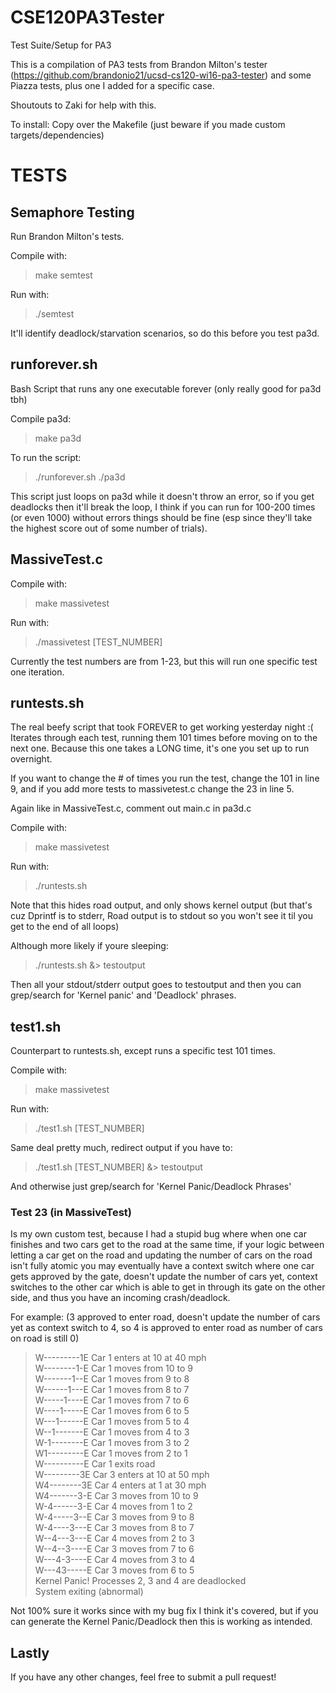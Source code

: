 # CSE120PA3Tester
Test Suite/Setup for PA3


This is a compilation of PA3 tests from Brandon Milton's tester (https://github.com/brandonio21/ucsd-cs120-wi16-pa3-tester) and some Piazza
tests, plus one I added for a specific case.

Shoutouts to Zaki for help with this.

To install:
Copy over the Makefile (just beware if you made custom targets/dependencies)

# TESTS

## Semaphore Testing

Run Brandon Milton's tests.

Compile with:
> make semtest

Run with:
> ./semtest

It'll identify deadlock/starvation scenarios, so do this before you test pa3d.

## runforever.sh
Bash Script that runs any one executable forever (only really good for pa3d tbh)

Compile pa3d:
> make pa3d

To run the script:
> ./runforever.sh ./pa3d

This script just loops on pa3d while it doesn't throw an error, so if you get
deadlocks then it'll break the loop, I think if you can run for 100-200 times
(or even 1000) without errors things should be fine (esp since they'll take the
highest score out of some number of trials).

## MassiveTest.c

Compile with:
> make massivetest

Run with:
> ./massivetest [TEST_NUMBER]

Currently the test numbers are from 1-23, but this will run one specific test one iteration.

## runtests.sh
The real beefy script that took FOREVER to get working yesterday night :(
Iterates through each test, running them 101 times before moving on to the next
one. Because this one takes a LONG time, it's one you set up to run overnight.

If you want to change the # of times you run the test, change the 101 in line 9, and if you add more tests to massivetest.c change the 23 in line 5.

Again like in MassiveTest.c, comment out main.c in pa3d.c

Compile with:
> make massivetest

Run with:
> ./runtests.sh

Note that this hides road output, and only shows kernel output (but that's cuz Dprintf is to stderr, Road output is to stdout so you won't see it til you get to the end of all loops)

Although more likely if youre sleeping:

> ./runtests.sh &> testoutput

Then all your stdout/stderr output goes to testoutput and then you can grep/search for 'Kernel panic' and 'Deadlock' phrases.

## test1.sh
Counterpart to runtests.sh, except runs a specific test 101 times.

Compile with:
> make massivetest

Run with:
> ./test1.sh [TEST_NUMBER]

Same deal pretty much, redirect output if you have to:

> ./test1.sh [TEST_NUMBER] &> testoutput

And otherwise just grep/search for 'Kernel Panic/Deadlock Phrases'

### Test 23 (in MassiveTest)

Is my own custom test, because I had a stupid bug where when one car finishes and two cars get to the road at the same time, if your logic between letting a car get on the road and updating the number of cars on the road isn't fully atomic you may eventually have a context switch where one car gets approved by the gate, doesn't update the number of cars yet, context switches to the other car which is able to get in through its gate on the other side, and thus you have an incoming crash/deadlock.

For example: (3 approved to enter road, doesn't update the number of cars yet as context switch to 4, so 4 is approved to enter road as number of cars on road is still 0)

>W---------1E Car 1 enters at 10 at 40 mph  
W--------1-E Car 1 moves from 10 to 9  
W-------1--E Car 1 moves from 9 to 8  
W------1---E Car 1 moves from 8 to 7  
W-----1----E Car 1 moves from 7 to 6  
W----1-----E Car 1 moves from 6 to 5  
W---1------E Car 1 moves from 5 to 4  
W--1-------E Car 1 moves from 4 to 3  
W-1--------E Car 1 moves from 3 to 2  
W1---------E Car 1 moves from 2 to 1  
W----------E Car 1 exits road  
W---------3E Car 3 enters at 10 at 50 mph  
W4--------3E Car 4 enters at 1 at 30 mph  
W4-------3-E Car 3 moves from 10 to 9  
W-4------3-E Car 4 moves from 1 to 2  
W-4-----3--E Car 3 moves from 9 to 8  
W-4----3---E Car 3 moves from 8 to 7  
W--4---3---E Car 4 moves from 2 to 3  
W--4--3----E Car 3 moves from 7 to 6  
W---4-3----E Car 4 moves from 3 to 4  
W---43-----E Car 3 moves from 6 to 5  
Kernel Panic! Processes 2, 3 and 4 are deadlocked  
System exiting (abnormal)

Not 100% sure it works since with my bug fix I think it's covered, but if you can generate the Kernel Panic/Deadlock then this is working as intended.

## Lastly

If you have any other changes, feel free to submit a pull request!
